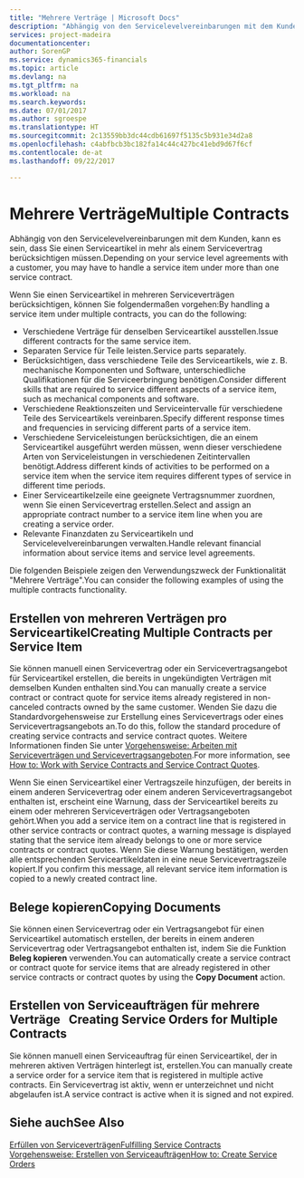 ```yaml
---
title: "Mehrere Verträge | Microsoft Docs"
description: "Abhängig von den Servicelevelvereinbarungen mit dem Kunden, kann es sein, dass Sie einen Serviceartikel in mehr als einem Servicevertrag berücksichtigen müssen."
services: project-madeira
documentationcenter: 
author: SorenGP
ms.service: dynamics365-financials
ms.topic: article
ms.devlang: na
ms.tgt_pltfrm: na
ms.workload: na
ms.search.keywords: 
ms.date: 07/01/2017
ms.author: sgroespe
ms.translationtype: HT
ms.sourcegitcommit: 2c13559bb3dc44cdb61697f5135c5b931e34d2a8
ms.openlocfilehash: c4abfbcb3bc182fa14c44c427bc41ebd9d67f6cf
ms.contentlocale: de-at
ms.lasthandoff: 09/22/2017

---
```

# <a name="multiple-contracts"></a><span data-ttu-id="60ff1-103">Mehrere Verträge</span><span class="sxs-lookup"><span data-stu-id="60ff1-103">Multiple Contracts</span></span>
<span data-ttu-id="60ff1-104">Abhängig von den Servicelevelvereinbarungen mit dem Kunden, kann es sein, dass Sie einen Serviceartikel in mehr als einem Servicevertrag berücksichtigen müssen.</span><span class="sxs-lookup"><span data-stu-id="60ff1-104">Depending on your service level agreements with a customer, you may have to handle a service item under more than one service contract.</span></span>  
  
<span data-ttu-id="60ff1-105">Wenn Sie einen Serviceartikel in mehreren Serviceverträgen berücksichtigen, können Sie folgendermaßen vorgehen:</span><span class="sxs-lookup"><span data-stu-id="60ff1-105">By handling a service item under multiple contracts, you can do the following:</span></span>  
  
* <span data-ttu-id="60ff1-106">Verschiedene Verträge für denselben Serviceartikel ausstellen.</span><span class="sxs-lookup"><span data-stu-id="60ff1-106">Issue different contracts for the same service item.</span></span>  
* <span data-ttu-id="60ff1-107">Separaten Service für Teile leisten.</span><span class="sxs-lookup"><span data-stu-id="60ff1-107">Service parts separately.</span></span>  
* <span data-ttu-id="60ff1-108">Berücksichtigen, dass verschiedene Teile des Serviceartikels, wie z. B. mechanische Komponenten und Software, unterschiedliche Qualifikationen für die Serviceerbringung benötigen.</span><span class="sxs-lookup"><span data-stu-id="60ff1-108">Consider different skills that are required to service different aspects of a service item, such as mechanical components and software.</span></span>  
* <span data-ttu-id="60ff1-109">Verschiedene Reaktionszeiten und Serviceintervalle für verschiedene Teile des Serviceartikels vereinbaren.</span><span class="sxs-lookup"><span data-stu-id="60ff1-109">Specify different response times and frequencies in servicing different parts of a service item.</span></span>  
* <span data-ttu-id="60ff1-110">Verschiedene Serviceleistungen berücksichtigen, die an einem Serviceartikel ausgeführt werden müssen, wenn dieser verschiedene Arten von Serviceleistungen in verschiedenen Zeitintervallen benötigt.</span><span class="sxs-lookup"><span data-stu-id="60ff1-110">Address different kinds of activities to be performed on a service item when the service item requires different types of service in different time periods.</span></span>  
* <span data-ttu-id="60ff1-111">Einer Serviceartikelzeile eine geeignete Vertragsnummer zuordnen, wenn Sie einen Servicevertrag erstellen.</span><span class="sxs-lookup"><span data-stu-id="60ff1-111">Select and assign an appropriate contract number to a service item line when you are creating a service order.</span></span>  
* <span data-ttu-id="60ff1-112">Relevante Finanzdaten zu Serviceartikeln und Servicelevelvereinbarungen verwalten.</span><span class="sxs-lookup"><span data-stu-id="60ff1-112">Handle relevant financial information about service items and service level agreements.</span></span>  
  
<span data-ttu-id="60ff1-113">Die folgenden Beispiele zeigen den Verwendungszweck der Funktionalität "Mehrere Verträge".</span><span class="sxs-lookup"><span data-stu-id="60ff1-113">You can consider the following examples of using the multiple contracts functionality.</span></span>  
  
## <a name="creating-multiple-contracts-per-service-item"></a><span data-ttu-id="60ff1-114">Erstellen von mehreren Verträgen pro Serviceartikel</span><span class="sxs-lookup"><span data-stu-id="60ff1-114">Creating Multiple Contracts per Service Item</span></span>  
<span data-ttu-id="60ff1-115">Sie können manuell einen Servicevertrag oder ein Servicevertragsangebot für Serviceartikel erstellen, die bereits in ungekündigten Verträgen mit demselben Kunden enthalten sind.</span><span class="sxs-lookup"><span data-stu-id="60ff1-115">You can manually create a service contract or contract quote for service items already registered in non-canceled contracts owned by the same customer.</span></span> <span data-ttu-id="60ff1-116">Wenden Sie dazu die Standardvorgehensweise zur Erstellung eines Servicevertrags oder eines Servicevertragsangebots an.</span><span class="sxs-lookup"><span data-stu-id="60ff1-116">To do this, follow the standard procedure of creating service contracts and service contract quotes.</span></span> <span data-ttu-id="60ff1-117">Weitere Informationen finden Sie unter [Vorgehensweise: Arbeiten mit Serviceverträgen und Servicevertragsangeboten](service-how-to-create-service-contracts-and-service-contract-quotes.md).</span><span class="sxs-lookup"><span data-stu-id="60ff1-117">For more information, see [How to: Work with Service Contracts and Service Contract Quotes](service-how-to-create-service-contracts-and-service-contract-quotes.md).</span></span>  
  
<span data-ttu-id="60ff1-118">Wenn Sie einen Serviceartikel einer Vertragszeile hinzufügen, der bereits in einem anderen Servicevertrag oder einem anderen Servicevertragsangebot enthalten ist, erscheint eine Warnung, dass der Serviceartikel bereits zu einem oder mehreren Serviceverträgen oder Vertragsangeboten gehört.</span><span class="sxs-lookup"><span data-stu-id="60ff1-118">When you add a service item on a contract line that is registered in other service contracts or contract quotes, a warning message is displayed stating that the service item already belongs to one or more service contracts or contract quotes.</span></span> <span data-ttu-id="60ff1-119">Wenn Sie diese Warnung bestätigen, werden alle entsprechenden Serviceartikeldaten in eine neue Servicevertragszeile kopiert.</span><span class="sxs-lookup"><span data-stu-id="60ff1-119">If you confirm this message, all relevant service item information is copied to a newly created contract line.</span></span>  
  
## <a name="copying-documents"></a><span data-ttu-id="60ff1-120">Belege kopieren</span><span class="sxs-lookup"><span data-stu-id="60ff1-120">Copying Documents</span></span>  
<span data-ttu-id="60ff1-121">Sie können einen Servicevertrag oder ein Vertragsangebot für einen Serviceartikel automatisch erstellen, der bereits in einem anderen Servicevertrag oder Vertragsangebot enthalten ist, indem Sie die Funktion **Beleg kopieren** verwenden.</span><span class="sxs-lookup"><span data-stu-id="60ff1-121">You can automatically create a service contract or contract quote for service items that are already registered in other service contracts or contract quotes by using the **Copy Document** action.</span></span>  
  
## <a name="creating-service-orders-for-multiple-contracts"></a><span data-ttu-id="60ff1-122">Erstellen von Serviceaufträgen für mehrere Verträge   </span><span class="sxs-lookup"><span data-stu-id="60ff1-122">Creating Service Orders for Multiple Contracts</span></span>  
<span data-ttu-id="60ff1-123">Sie können manuell einen Serviceauftrag für einen Serviceartikel, der in mehreren aktiven Verträgen hinterlegt ist, erstellen.</span><span class="sxs-lookup"><span data-stu-id="60ff1-123">You can manually create a service order for a service item that is registered in multiple active contracts.</span></span> <span data-ttu-id="60ff1-124">Ein Servicevertrag ist aktiv, wenn er unterzeichnet und nicht abgelaufen ist.</span><span class="sxs-lookup"><span data-stu-id="60ff1-124">A service contract is active when it is signed and not expired.</span></span>  
  
## <a name="see-also"></a><span data-ttu-id="60ff1-125">Siehe auch</span><span class="sxs-lookup"><span data-stu-id="60ff1-125">See Also</span></span>  
[<span data-ttu-id="60ff1-126">Erfüllen von Serviceverträgen</span><span class="sxs-lookup"><span data-stu-id="60ff1-126">Fulfilling Service Contracts</span></span>](service-fulfill-service-contracts.md)  
[<span data-ttu-id="60ff1-127">Vorgehensweise: Erstellen von Serviceaufträgen</span><span class="sxs-lookup"><span data-stu-id="60ff1-127">How to: Create Service Orders</span></span>](service-how-to-create-service-orders.md)  


